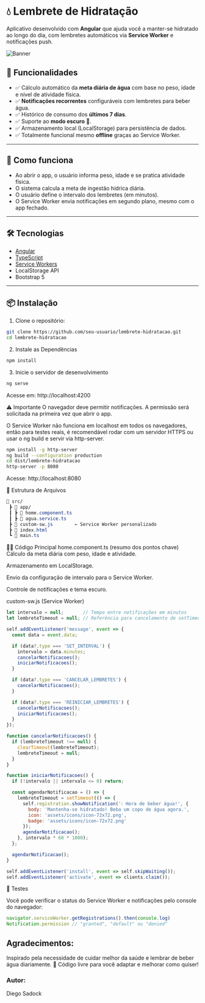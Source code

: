 # 💧 Lembrete de Hidratação

Aplicativo desenvolvido com **Angular** que ajuda você a manter-se hidratado ao longo do dia, com lembretes automáticos via **Service Worker** e notificações push.

![Banner](./src/assets/banner.png) <!-- Substitua por uma imagem se quiser -->

## 🚀 Funcionalidades

- ✅ Cálculo automático da **meta diária de água** com base no peso, idade e nível de atividade física.
- ✅ **Notificações recorrentes** configuráveis com lembretes para beber água.
- ✅ Histórico de consumo dos **últimos 7 dias**.
- ✅ Suporte ao **modo escuro** 🌙.
- ✅ Armazenamento local (LocalStorage) para persistência de dados.
- ✅ Totalmente funcional mesmo **offline** graças ao Service Worker.

---

## 🧠 Como funciona

- Ao abrir o app, o usuário informa peso, idade e se pratica atividade física.
- O sistema calcula a meta de ingestão hídrica diária.
- O usuário define o intervalo dos lembretes (em minutos).
- O Service Worker envia notificações em segundo plano, mesmo com o app fechado.

---

## 🛠️ Tecnologias

- [Angular](https://angular.io/)
- [TypeScript](https://www.typescriptlang.org/)
- [Service Workers](https://developer.mozilla.org/pt-BR/docs/Web/API/Service_Worker_API)
- LocalStorage API
- Bootstrap 5

---

## 📦 Instalação

1. Clone o repositório:

```bash
git clone https://github.com/seu-usuario/lembrete-hidratacao.git
cd lembrete-hidratacao
```

2. Instale as Dependências

```bash
npm install
```

3. Inicie o servidor de desenvolvimento
```bash
ng serve
```

Acesse em: http://localhost:4200

⚠️ Importante
O navegador deve permitir notificações. A permissão será solicitada na primeira vez que abrir o app.

O Service Worker não funciona em localhost em todos os navegadores, então para testes reais, é recomendável rodar com um servidor HTTPS ou usar o ng build e servir via http-server.

```bash
npm install -g http-server
ng build --configuration production
cd dist/lembrete-hidratacao
http-server -p 8080
```

Acesse: http://localhost:8080

📁 Estrutura de Arquivos

```css
📁 src/
 ┣ 📁 app/
 ┃ ┣ 📄 home.component.ts
 ┃ ┣ 📄 agua.service.ts
 ┣ 📄 custom-sw.js        ← Service Worker personalizado
 ┣ 📄 index.html
 ┗ 📄 main.ts
```

🧑‍💻 Código Principal
home.component.ts (resumo dos pontos chave)
Cálculo da meta diária com peso, idade e atividade.

Armazenamento em LocalStorage.

Envio da configuração de intervalo para o Service Worker.

Controle de notificações e tema escuro.

custom-sw.js (Service Worker)
```js
let intervalo = null;       // Tempo entre notificações em minutos
let lembreteTimeout = null; // Referência para cancelamento de setTimeout

self.addEventListener('message', event => {
  const data = event.data;

  if (data?.type === 'SET_INTERVAL') {
    intervalo = data.minutes;
    cancelarNotificacoes();
    iniciarNotificacoes();
  }

  if (data?.type === 'CANCELAR_LEMBRETES') {
    cancelarNotificacoes();
  }

  if (data?.type === 'REINICIAR_LEMBRETES') {
    cancelarNotificacoes();
    iniciarNotificacoes();
  }
});

function cancelarNotificacoes() {
  if (lembreteTimeout !== null) {
    clearTimeout(lembreteTimeout);
    lembreteTimeout = null;
  }
}

function iniciarNotificacoes() {
  if (!intervalo || intervalo <= 0) return;

  const agendarNotificacao = () => {
    lembreteTimeout = setTimeout(() => {
      self.registration.showNotification('💧 Hora de beber água!', {
        body: 'Mantenha-se hidratado! Beba um copo de água agora.',
        icon: 'assets/icons/icon-72x72.png',
        badge: 'assets/icons/icon-72x72.png'
      });
      agendarNotificacao();
    }, intervalo * 60 * 1000);
  };

  agendarNotificacao();
}

self.addEventListener('install', event => self.skipWaiting());
self.addEventListener('activate', event => clients.claim());
```

🧪 Testes

Você pode verificar o status do Service Worker e notificações pelo console do navegador:

```js
navigator.serviceWorker.getRegistrations().then(console.log)
Notification.permission // "granted", "default" ou "denied"
```

## Agradecimentos:
Inspirado pela necessidade de cuidar melhor da saúde e lembrar de beber água diariamente. 💙
Código livre para você adaptar e melhorar como quiser!

### Autor: 
Diego Sadock
